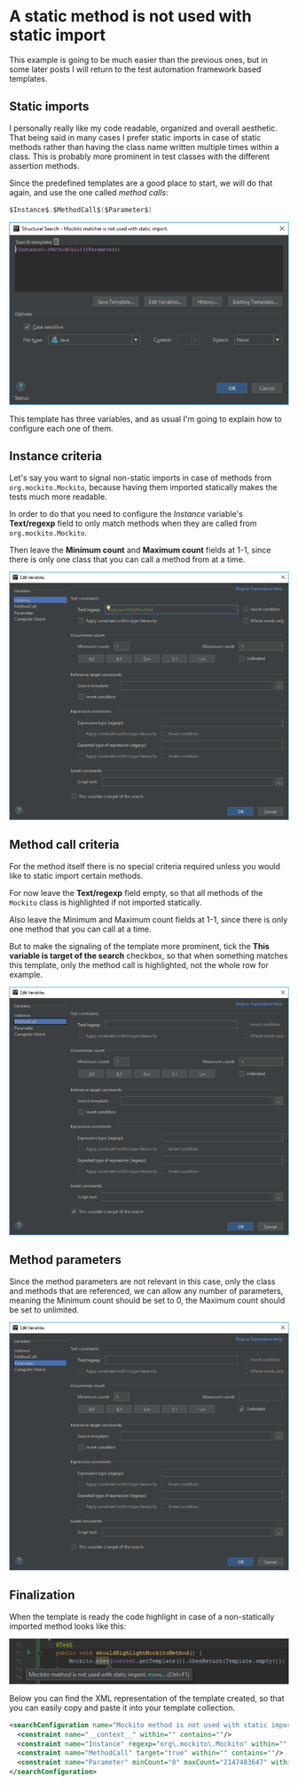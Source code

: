 # A static method is not used with static import

This example is going to be much easier than the previous ones, but in some later posts I will return to the test automation framework based templates.

## Static imports
I personally really like my code readable, organized and overall aesthetic. That being said in many cases I prefer static imports in case of static methods rather than having the class name
written multiple times within a class. This is probably more prominent in test classes with the different assertion methods.

Since the predefined templates are a good place to start, we will do that again, and use the one called *method calls*:
```java
$Instance$.$MethodCall$($Parameter$)
```

![editor](images/A_static_method_is_not_used_with_static_import_Editor.PNG)

This template has three variables, and as usual I'm going to explain how to configure each one of them.

## Instance criteria
Let's say you want to signal non-static imports in case of methods from `org.mockito.Mockito`, because having them imported statically makes the tests much more readable.

In order to do that you need to configure the *$Instance$* variable's **Text/regexp** field to only match methods when they are called from `org.mockito.Mockito`.

Then leave the **Minimum count** and **Maximum count** fields at 1-1, since there is only one class that you can call a method from at a time.

![instance](images/A_static_method_is_not_used_with_static_import_Instance.PNG)

## Method call criteria
For the method itself there is no special criteria required unless you would like to static import certain methods.

For now leave the **Text/regexp** field empty, so that all methods of the `Mockito` class is highlighted if not imported statically.

Also leave the Minimum and Maximum count fields at 1-1, since there is only one method that you can call at a time.

But to make the signaling of the template more prominent, tick the **This variable is target of the search** checkbox,
so that when something matches this template, only the method call is highlighted, not the whole row for example.

![methodcall](images/A_static_method_is_not_used_with_static_import_MethodCall.PNG)

## Method parameters
Since the method parameters are not relevant in this case, only the class and methods that are referenced, we can allow any number of parameters, meaning the Minimum count should be set to 0, the Maximum count should be set to unlimited.

![parameters](images/A_static_method_is_not_used_with_static_import_Parameter.PNG)

## Finalization
When the template is ready the code highlight in case of a non-statically imported method looks like this:

![code highlight](images/A_static_method_is_not_used_with_static_import_Highlight.PNG)

Below you can find the XML representation of the template created, so that you can easily copy and paste it into your template collection.

```xml
<searchConfiguration name="Mockito method is not used with static import." text="$Instance$.$MethodCall$($Parameter$)" recursive="false" caseInsensitive="true" type="JAVA">
  <constraint name="__context__" within="" contains=""/>
  <constraint name="Instance" regexp="org\.mockito\.Mockito" within="" contains=""/>
  <constraint name="MethodCall" target="true" within="" contains=""/>
  <constraint name="Parameter" minCount="0" maxCount="2147483647" within="" contains=""/>
</searchConfiguration>
```